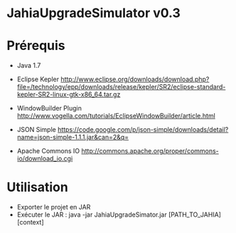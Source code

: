 # JahiaUpgradeSimulator v0.3

Prérequis
========

* Java 1.7

* Eclipse Kepler
http://www.eclipse.org/downloads/download.php?file=/technology/epp/downloads/release/kepler/SR2/eclipse-standard-kepler-SR2-linux-gtk-x86_64.tar.gz

* WindowBuilder Plugin
http://www.vogella.com/tutorials/EclipseWindowBuilder/article.html

* JSON Simple
https://code.google.com/p/json-simple/downloads/detail?name=json-simple-1.1.1.jar&can=2&q=

* Apache Commons IO
http://commons.apache.org/proper/commons-io/download_io.cgi

Utilisation
========

- Exporter le projet en JAR
- Exécuter le JAR : java -jar JahiaUpgradeSimator.jar \[PATH_TO_JAHIA] [context]
